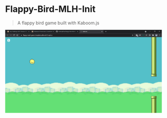 # Flappy-Bird-MLH-Init
> A flappy bird game built with Kaboom.js

![screenshot](https://github.com/AmitrajitDas/Flappy-Bird-MLH-Init/blob/main/screenshot.png)
